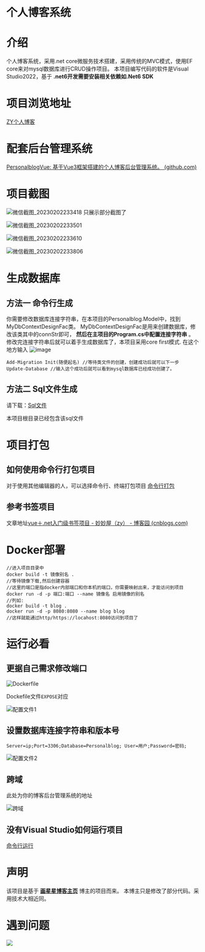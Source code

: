 # 个人博客系统

# 介绍

个人博客系统，采用.net core微服务技术搭建，采用传统的MVC模式，使用EF core来对mysql数据库进行CRUD操作项目。
本项目编写代码的软件是Visual Studio2022，基于 **.net6开发需要安装相关依赖如.Net6 SDK** 

# 项目浏览地址

[ZY个人博客](https://pljzy.top)

# 配套后台管理系统

[PersonalblogVue: 基于Vue3框架搭建的个人博客后台管理系统。 (github.com)](https://github.com/ZyPLJ/PersonalblogVue)

# 项目截图

![微信截图_20230202233418](https://gitee.com/zyplj/personalblog/raw/master/截图/微信截图_20230202233418.png)
只展示部分截图了

![微信截图_20230202233501](https://gitee.com/zyplj/personalblog/raw/master/截图/微信截图_20230202233501.png)

![微信截图_20230202233610](https://gitee.com/zyplj/personalblog/raw/master/截图/微信截图_20230202233610.png)

![微信截图_20230202233806](https://gitee.com/zyplj/personalblog/raw/master/截图/微信截图_20230202233806.png)

# 生成数据库

## 方法一 命令行生成

你需要修改数据库连接字符串，在本项目的Personalblog.Model中，找到MyDbContextDesignFac类。
MyDbContextDesignFac是用来创建数据库，修改该类其中的connStr即可， **然后在主项目的Program.cs中配置连接字符串** 。
修改完连接字符串后就可以着手生成数据库了，本项目采用core first模式.
在这个地方输入
![image](https://gitee.com/zyplj/personalblog/raw/master/截图/image.png)

```
Add-Migration Init(随便起名) //等待类文件的创建，创建成功后就可以下一步
Update-Database //输入这个成功后就可以看到mysql数据库已经成功创建了。
```

## 方法二 Sql文件生成

请下载：[Sql文件](http://47.113.150.96:4608/UpLoad/DownloadFile?filepath=%2Fwwwroot%2FUploadFolder%2FPersonalblog.sql)

本项目根目录已经包含该sql文件

# 项目打包

## 如何使用命令行打包项目

对于使用其他编辑器的人，可以选择命令行、终端打包项目
[命令行打包](https://www.cnblogs.com/ZYPLJ/p/17138996.html)

## 参考书签项目

文章地址[vue＋.net入门级书签项目 - 妙妙屋（zy） - 博客园 (cnblogs.com)](https://www.cnblogs.com/ZYPLJ/p/17133550.html)

# Docker部署

```
//进入项目目录中
docker build -t 镜像别名 .
//等待镜像下载,然后创建容器
//这里的端口是指docker内部端口和你本机的端口，你需要映射出来，才能访问到项目
docker run -d -p 端口:端口 --name 镜像名 启用镜像的别名
//列如:
docker build -t blog .
docker run -d -p 8080:8080 --name blog blog
//这样就能通过http/https://locahost:8080访问到项目了
```

# 运行必看

## 更据自己需求修改端口

![Dockerfile](https://gitee.com/zyplj/personalblog/raw/master/截图/Dockerfile.png)

Dockefile文件`EXPOSE`对应

![配置文件1](https://gitee.com/zyplj/personalblog/raw/master/截图/配置文件1.png)

## 设置数据库连接字符串和版本号

`Server=ip;Port=3306;Database=Personalblog; User=用户;Password=密码;`

![配置文件2](https://gitee.com/zyplj/personalblog/raw/master/截图/配置文件2.png)

## 跨域

此处为你的博客后台管理系统的地址

![跨域](https://gitee.com/zyplj/personalblog/raw/master/截图/跨域.png)

## 没有Visual Studio如何运行项目

[命令行运行](https://www.cnblogs.com/ZYPLJ/p/17138996.html)

# 声明

该项目是基于 **[画星星博客主页](https://github.com/Deali-Axy/StarBlog)** 博主的项目而来。
本博主只是修改了部分代码。采用技术大相近同。

# 遇到问题

![](https://gitee.com/zyplj/personalblog/raw/master/Personalblog/wwwroot/images/5192045913af4a31a7988ed7077a1e0.jpg)
